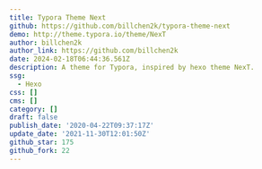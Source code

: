 ```yaml
---
title: Typora Theme Next
github: https://github.com/billchen2k/typora-theme-next
demo: http://theme.typora.io/theme/NexT
author: billchen2k
author_link: https://github.com/billchen2k
date: 2024-02-18T06:44:36.561Z
description: A theme for Typora, inspired by hexo theme NexT.
ssg:
  - Hexo
css: []
cms: []
category: []
draft: false
publish_date: '2020-04-22T09:37:17Z'
update_date: '2021-11-30T12:01:50Z'
github_star: 175
github_fork: 22
---
```

